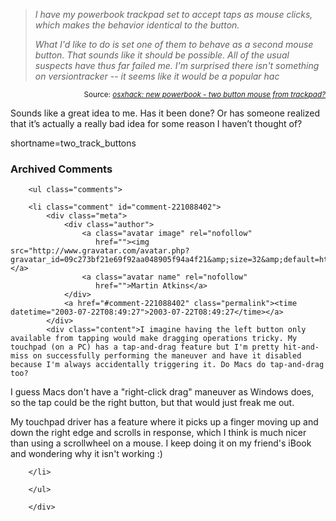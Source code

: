 <blockquote cite="http://groups.yahoo.com/group/osxhack/message/371"><i>I have my powerbook trackpad set to accept taps as mouse clicks, which makes the behavior identical to the button.
 
What I'd like to do is set one of them to behave as a second mouse button. That sounds like it should be possible. All of the usual suspects have thus far failed me. I'm surprised there isn't something on versiontracker -- it seems like it would be a popular hac</i></blockquote><div class="credit" align="right"><small>Source: <cite><a href="http://groups.yahoo.com/group/osxhack/message/371">osxhack: new powerbook - two button mouse from trackpad?</a></cite></small></div>	<p>Sounds like a great idea to me.  Has it been done?  Or has someone realized that it&#8217;s actually a really bad idea for some reason I haven&#8217;t thought of?</p>
<!--more-->
shortname=two_track_buttons

<div id="comments" class="comments archived-comments">
            <h3>Archived Comments</h3>
            
        <ul class="comments">
            
        <li class="comment" id="comment-221088402">
            <div class="meta">
                <div class="author">
                    <a class="avatar image" rel="nofollow" 
                       href=""><img src="http://www.gravatar.com/avatar.php?gravatar_id=09c273bf21e69f92aa048905f94a4f21&amp;size=32&amp;default=http://mediacdn.disqus.com/1320279820/images/noavatar32.png"/></a>
                    <a class="avatar name" rel="nofollow" 
                       href="">Martin Atkins</a>
                </div>
                <a href="#comment-221088402" class="permalink"><time datetime="2003-07-22T08:49:27">2003-07-22T08:49:27</time></a>
            </div>
            <div class="content">I imagine having the left button only available from tapping would make dragging operations tricky. My touchpad (on a PC) has a tap-and-drag feature but I'm pretty hit-and-miss on successfully performing the maneuver and have it disabled because I'm always accidentally triggering it. Do Macs do tap-and-drag too?

I guess Macs don't have a "right-click drag" maneuver as Windows does, so the tap could be the right button, but that would just freak me out.

My touchpad driver has a feature where it picks up a finger moving up and down the right edge and scrolls in response, which I think is much nicer than using a scrollwheel on a mouse. I keep doing it on my friend's iBook and wondering why it isn't working :)</div>
            
        </li>
    
        </ul>
    
        </div>
    